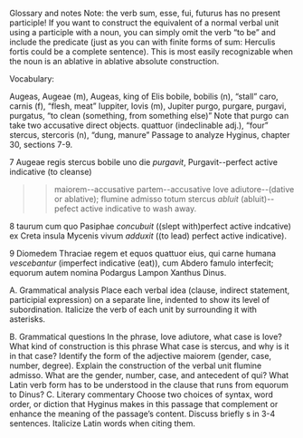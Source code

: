 Glossary and notes
Note: the verb sum, esse, fui, futurus has no present participle! If you want to construct the equivalent of a normal verbal unit using a participle with a noun, you can simply omit the verb “to be” and include the predicate (just as you can with finite forms of sum: Herculis fortis could be a complete sentence). This is most easily recognizable when the noun is an ablative in ablative absolute construction.

Vocabulary:

Augeas, Augeae (m), Augeas, king of Elis
bobile, bobilis (n), “stall”
caro, carnis (f), “flesh, meat”
Iuppiter, Iovis (m), Jupiter
purgo, purgare, purgavi, purgatus, “to clean (something, from something else)” Note that purgo can take two accusative direct objects.
quattuor (indeclinable adj.), “four”
stercus, stercoris (n), “dung, manure”
Passage to analyze
Hyginus, chapter 30, sections 7-9.

7 Augeae regis stercus bobile uno die *purgavit*, Purgavit--perfect active indicative (to cleanse) 
>>maiorem--accusative partem--accusative Iove adiutore--(dative or ablative); 
>flumine admisso totum stercus *abluit* (abluit)--pefect active indicative to wash away.


8 taurum cum quo Pasiphae *concubuit* ((slept with)perfect active indcative) ex Creta insula Mycenis vivum *adduxit* ((to lead) perfect active indicative).


9 Diomedem Thraciae regem et equos quattuor eius, qui carne humana *vescebantur* (imperfect indicative (eat)), cum Abdero famulo interfecit; equorum autem nomina Podargus Lampon Xanthus Dinus.

A. Grammatical analysis
Place each verbal idea (clause, indirect statement, participial expression) on a separate line, indented to show its level of subordination. Italicize the verb of each unit by surrounding it with asterisks.

B. Grammatical questions
In the phrase, Iove adiutore, what case is Iove? What kind of construction is this phrase
What case is stercus, and why is it in that case?
Identify the form of the adjective maiorem (gender, case, number, degree).
Explain the construction of the verbal unit flumine admisso.
What are the gender, number, case, and antecedent of qui?
What Latin verb form has to be understood in the clause that runs from equorum to Dinus?
C. Literary commentary
Choose two choices of syntax, word order, or diction that Hyginus makes in this passage that complement or enhance the meaning of the passage’s content. Discuss briefly s in 3-4 sentences. Italicize Latin words when citing them.

